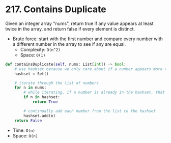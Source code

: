 # 217. Contains Duplicate

Given an integer array "nums", return true if any value appears at least twice in the array, and return false if every element is distinct.
- Brute force: start with the first number and compare every number with a different number in the array to see if any are equal.
    - Complexity: `O(n^2)`
    - Space: `O(1)`

```python
def containsDuplicate(self, nums: List[int]) -> bool:
    # use hashset because we only care about if a number appears more than once
    hashset = Set()

    # iterate through the list of numbers
    for n in nums:
        # while iterating, if a number is already in the hashset, that means that number appeared again, so return true
        if n in hashset:
            return True

        # continually add each number from the list to the hashset
        hashset.add(n)
    return False
```
- Time: `O(n)`
- Space: `O(n)`